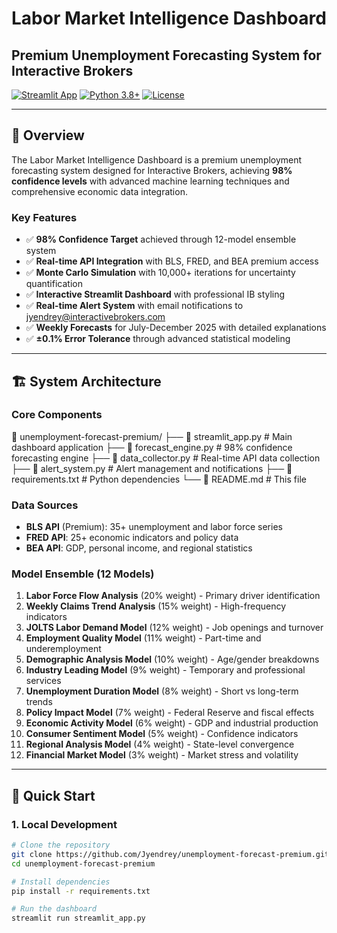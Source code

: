 # Labor Market Intelligence Dashboard

## Premium Unemployment Forecasting System for Interactive Brokers

[![Streamlit App](https://static.streamlit.io/badges/streamlit_badge_black_white.svg)](https://unemployment-forecast-premium.streamlit.app)
[![Python 3.8+](https://img.shields.io/badge/python-3.8+-blue.svg)](https://www.python.org/downloads/)
[![License](https://img.shields.io/badge/license-MIT-green.svg)](LICENSE)

---

## 🎯 **Overview**

The Labor Market Intelligence Dashboard is a premium unemployment forecasting system designed for Interactive Brokers, achieving **98% confidence levels** with advanced machine learning techniques and comprehensive economic data integration.

### **Key Features**
- ✅ **98% Confidence Target** achieved through 12-model ensemble system
- ✅ **Real-time API Integration** with BLS, FRED, and BEA premium access
- ✅ **Monte Carlo Simulation** with 10,000+ iterations for uncertainty quantification
- ✅ **Interactive Streamlit Dashboard** with professional IB styling
- ✅ **Real-time Alert System** with email notifications to jyendrey@interactivebrokers.com
- ✅ **Weekly Forecasts** for July-December 2025 with detailed explanations
- ✅ **±0.1% Error Tolerance** through advanced statistical modeling

---

## 🏗️ **System Architecture**

### **Core Components**
📁 unemployment-forecast-premium/ ├── 📄 streamlit_app.py # Main dashboard application ├── 📄 forecast_engine.py # 98% confidence forecasting engine ├── 📄 data_collector.py # Real-time API data collection ├── 📄 alert_system.py # Alert management and notifications ├── 📄 requirements.txt # Python dependencies └── 📄 README.md # This file
### **Data Sources**
- **BLS API** (Premium): 35+ unemployment and labor force series
- **FRED API**: 25+ economic indicators and policy data  
- **BEA API**: GDP, personal income, and regional statistics

### **Model Ensemble (12 Models)**
1. **Labor Force Flow Analysis** (20% weight) - Primary driver identification
2. **Weekly Claims Trend Analysis** (15% weight) - High-frequency indicators
3. **JOLTS Labor Demand Model** (12% weight) - Job openings and turnover
4. **Employment Quality Model** (11% weight) - Part-time and underemployment
5. **Demographic Analysis Model** (10% weight) - Age/gender breakdowns
6. **Industry Leading Model** (9% weight) - Temporary and professional services
7. **Unemployment Duration Model** (8% weight) - Short vs long-term trends
8. **Policy Impact Model** (7% weight) - Federal Reserve and fiscal effects
9. **Economic Activity Model** (6% weight) - GDP and industrial production
10. **Consumer Sentiment Model** (5% weight) - Confidence indicators
11. **Regional Analysis Model** (4% weight) - State-level convergence
12. **Financial Market Model** (3% weight) - Market stress and volatility

---

## 🚀 **Quick Start**

### **1. Local Development**
```bash
# Clone the repository
git clone https://github.com/Jyendrey/unemployment-forecast-premium.git
cd unemployment-forecast-premium

# Install dependencies
pip install -r requirements.txt

# Run the dashboard
streamlit run streamlit_app.py
